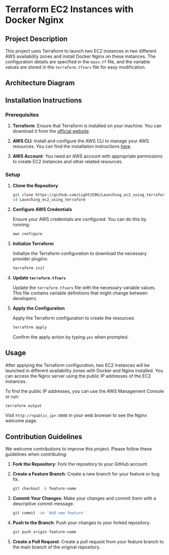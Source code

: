 # Terraform EC2 Instances with Docker Nginx

## Project Description

This project uses Terraform to launch two EC2 instances in two different AWS availability zones and install Docker Nginx on these instances. The configuration details are specified in the `main.tf` file, and the variable values are stored in the `terraform.tfvars` file for easy modification.

## Architecture Diagram


## Installation Instructions

### Prerequisites

1. **Terraform**: Ensure that Terraform is installed on your machine. You can download it from the [official website](https://www.terraform.io/downloads.html).

2. **AWS CLI**: Install and configure the AWS CLI to manage your AWS resources. You can find the installation instructions [here](https://aws.amazon.com/cli/).

3. **AWS Account**: You need an AWS account with appropriate permissions to create EC2 instances and other related resources.

### Setup

1. **Clone the Repository**

   ```bash
   git clone https://github.com/Light1596/Launching_ec2_using_terraform.git
   cd Launching_ec2_using_terraform
   ```

2. **Configure AWS Credentials**

   Ensure your AWS credentials are configured. You can do this by running:

   ```bash
   aws configure
   ```

3. **Initialize Terraform**

   Initialize the Terraform configuration to download the necessary provider plugins:

   ```bash
   terraform init
   ```

4. **Update `terraform.tfvars`**

   Update the `terraform.tfvars` file with the necessary variable values. This file contains variable definitions that might change between developers.

5. **Apply the Configuration**

   Apply the Terraform configuration to create the resources:

   ```bash
   terraform apply
   ```

   Confirm the apply action by typing `yes` when prompted.

## Usage

After applying the Terraform configuration, two EC2 instances will be launched in different availability zones with Docker and Nginx installed. You can access the Nginx server using the public IP addresses of the EC2 instances.

To find the public IP addresses, you can use the AWS Management Console or run:

```bash
terraform output
```

Visit `http://<public_ip>:8080` in your web browser to see the Nginx welcome page.

## Contribution Guidelines

We welcome contributions to improve this project. Please follow these guidelines when contributing:

1. **Fork the Repository**: Fork the repository to your GitHub account.

2. **Create a Feature Branch**: Create a new branch for your feature or bug fix.

   ```bash
   git checkout -b feature-name
   ```

3. **Commit Your Changes**: Make your changes and commit them with a descriptive commit message.

   ```bash
   git commit -am 'Add new feature'
   ```

4. **Push to the Branch**: Push your changes to your forked repository.

   ```bash
   git push origin feature-name
   ```

5. **Create a Pull Request**: Create a pull request from your feature branch to the main branch of the original repository.
